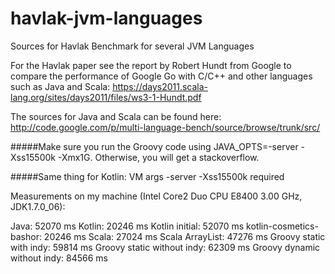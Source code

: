 havlak-jvm-languages
====================

Sources for Havlak Benchmark for several JVM Languages


For the Havlak paper see the report by Robert Hundt from Google to compare the performance of Google Go with C/C++
and other languages such as Java and Scala: https://days2011.scala-lang.org/sites/days2011/files/ws3-1-Hundt.pdf

The sources for Java and Scala can be found here: http://code.google.com/p/multi-language-bench/source/browse/trunk/src/

#####Make sure you run the Groovy code using JAVA_OPTS=-server -Xss15500k -Xmx1G. Otherwise, you will get a stackoverflow.

#####Same thing for Kotlin: VM args -server -Xss15500k required 

Measurements on my machine (Intel Core2 Duo CPU E8400 3.00 GHz, JDK1.7.0_06):

Java: 52070 ms
Kotlin: 20246 ms
Kotlin initial: 52070 ms
kotlin-cosmetics-bashor: 20246 ms
Scala: 27024 ms
Scala ArrayList: 47276 ms
Groovy static with indy: 59814 ms
Groovy static without indy: 62309 ms
Groovy dynamic without indy: 84566 ms
